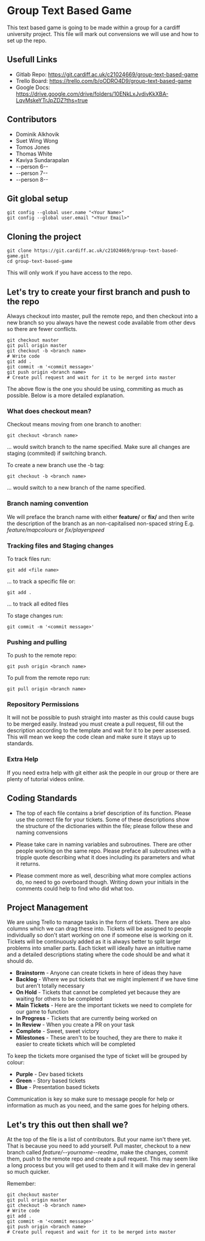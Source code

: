 # Group Text Based Game

This text based game is going to be made within a group for a cardiff university project. This file will mark out convensions we will use and how to set up the repo.

## Usefull Links

- Gitlab Repo: https://git.cardiff.ac.uk/c21024669/group-text-based-game
- Trello Board: https://trello.com/b/oODRO4D9/group-text-based-game
- Google Docs: https://drive.google.com/drive/folders/10ENkLxJvdivKkXBA-LqvMskeYTrJpZDZ?ths=true

## Contributors

- Dominik Alkhovik
- Suet Wing Wong
- Tomos Jones
- Thomas White
- Kaviya Sundarapalan
- --person 6--
- --person 7--
- --person 8--

## Git global setup

```
git config --global user.name "<Your Name>"
git config --global user.email "<Your Email>"
```

## Cloning the project

```
git clone https://git.cardiff.ac.uk/c21024669/group-text-based-game.git
cd group-text-based-game
```

This will only work if you have access to the repo.

## Let's try to create your first branch and push to the repo

Always checkout into master, pull the remote repo, and then checkout into a new branch so you always have the newest code available from other devs so there are fewer conflicts.

```
git checkout master
git pull origin master
git checkout -b <branch name>
# Write code
git add .
git commit -m '<commit message>'
git push origin <branch name>
# Create pull request and wait for it to be merged into master
```

The above flow is the one you should be using, commiting as much as possible. Below is a more detailed explanation.

### What does checkout mean?

Checkout means moving from one branch to another:

```
git checkout <branch name>
```

... would switch branch to the name specified.
Make sure all changes are staging (commited) if switching branch.

To create a new branch use the -b tag:

```
git checkout -b <branch name>
```

... would switch to a new branch of the name specified.

### Branch naming convention

We will preface the branch name with either **feature/** or **fix/** and then write the description of the branch as an non-capitalised non-spaced string
E.g. _feature/mapcolours_ or _fix/playerspeed_

### Tracking files and Staging changes

To track files run:

```
git add <file name>
```

... to track a specific file
or:

```
git add .
```

... to track all edited files

To stage changes run:

```
git commit -m '<commit message>'
```

### Pushing and pulling

To push to the remote repo:

```
git push origin <branch name>
```

To pull from the remote repo run:

```
git pull origin <branch name>
```

### Repository Permissions

It will not be possible to push straight into master as this could cause bugs to be merged easily. Instead you must create a pull request, fill out the description according to the template and wait for it to be peer assessed. This will mean we keep the code clean and make sure it stays up to standards.

### Extra Help

If you need extra help with git either ask the people in our group or there are plenty of tutorial videos online.

## Coding Standards

- The top of each file contains a brief description of its function. Please use the correct file for your tickets.
  Some of these descriptions show the structure of the dictionaries within the file; please follow these and naming convensions

- Please take care in naming variables and subroutines. There are other people working on the same repo. Please preface all subroutines with a tripple quote describing what it does including its parameters and what it returns.

- Please comment more as well, describing what more complex actions do, no need to go overboard though. Writing down your initials in the comments could help to find who did what too.

## Project Management

We are using Trello to manage tasks in the form of tickets. There are also columns which we can drag these into.
Tickets will be assigned to people individually so don't start working on one if someone else is working on it.
Tickets will be continuously added as it is always better to split larger problems into smaller parts. Each ticket will ideally have an intuitive name and a detailed descriptions stating where the code should be and what it should do.

- **Brainstorm** - Anyone can create tickets in here of ideas they have
- **Backlog** - Where we put tickets that we might implement if we have time but aren't totally necessary
- **On Hold** - Tickets that cannot be completed yet because they are waiting for others to be completed
- **Main Tickets** - Here are the important tickets we need to complete for our game to function
- **In Progress** - Tickets that are currently being worked on
- **In Review** - When you create a PR on your task
- **Complete** - Sweet, sweet victory
- **Milestones** - These aren't to be touched, they are there to make it easier to create tickets which will be completed

To keep the tickets more organised the type of ticket will be grouped by colour:

- **Purple** - Dev based tickets
- **Green** - Story based tickets
- **Blue** - Presentation based tickets

Communication is key so make sure to message people for help or information as much as you need, and the same goes for helping others.

## Let's try this out then shall we?

At the top of the file is a list of contributors. But your name isn't there yet. That is because you need to add yourself. Pull master, checkout to a new branch called _feature/--yourname--readme_, make the changes, commit them, push to the remote repo and create a pull request. This may seem like a long process but you will get used to them and it will make dev in general so much quicker.

Remember:

```
git checkout master
git pull origin master
git checkout -b <branch name>
# Write code
git add .
git commit -m '<commit message>'
git push origin <branch name>
# Create pull request and wait for it to be merged into master
```
